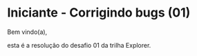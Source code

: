 # Iniciante - Corrigindo bugs (01)

Bem vindo(a),

esta é a resolução do desafio 01 da trilha Explorer. 